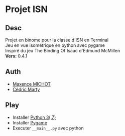 # Projet ISN

## Desc
 Projet en binome pour la classe d'ISN en Terminal\
 Jeu en vue isométrique en python avec pygame\
 Inspiré du jeu The Binding Of Isaac d'Edmund McMillen\
 __Vers:__ 0.4.1

## Auth
 * [Maxence MICHOT](https://github.com/VokunGahrotLaas)
 * [Cédric Marty](https://github.com/cececoul)

## Play
 * Installer [Python 3(.7)](https://www.python.org/downloads/)
 * Installer [Pygame](https://www.pygame.org/wiki/GettingStarted)
 * Executer `__main__.py` avec python